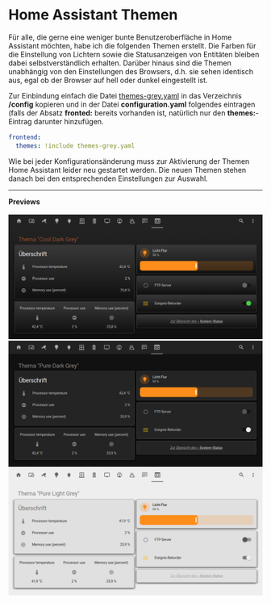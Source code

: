 # Home Assistant Themen

Für alle, die gerne eine weniger bunte Benutzeroberfläche in Home Assistant möchten, habe ich die folgenden Themen erstellt.
Die Farben für die Einstellung von Lichtern sowie die Statusanzeigen von Entitäten bleiben dabei selbstverständlich erhalten.
Darüber hinaus sind die Themen unabhängig von den Einstellungen des Browsers, d.h. sie sehen identisch aus, egal ob der Browser auf hell oder dunkel eingestellt ist.

Zur Einbindung einfach die Datei <a href="https://github.com/migacode/home-assistant/blob/main/themes/themes-grey.yaml">themes-grey.yaml</a> in das Verzeichnis <b>/config</b> kopieren und in der Datei <b>configuration.yaml</b> folgendes eintragen (falls der Absatz <b>fronted:</b> bereits vorhanden ist, natürlich nur den <b>themes:</b>-Eintrag darunter hinzufügen.

```yaml
frontend:
  themes: !include themes-grey.yaml
```

Wie bei jeder Konfigurationsänderung muss zur Aktivierung der Themen Home Assistant leider neu gestartet werden.
Die neuen Themen stehen danach bei den entsprechenden Einstellungen zur Auswahl.

<hr>
<b>Previews</b><br /><br />
<img src="./img/theme_cool_dark_grey.png">
<img src="./img/theme_pure_dark_grey.png">
<img src="./img/theme_pure_light_grey.png">
